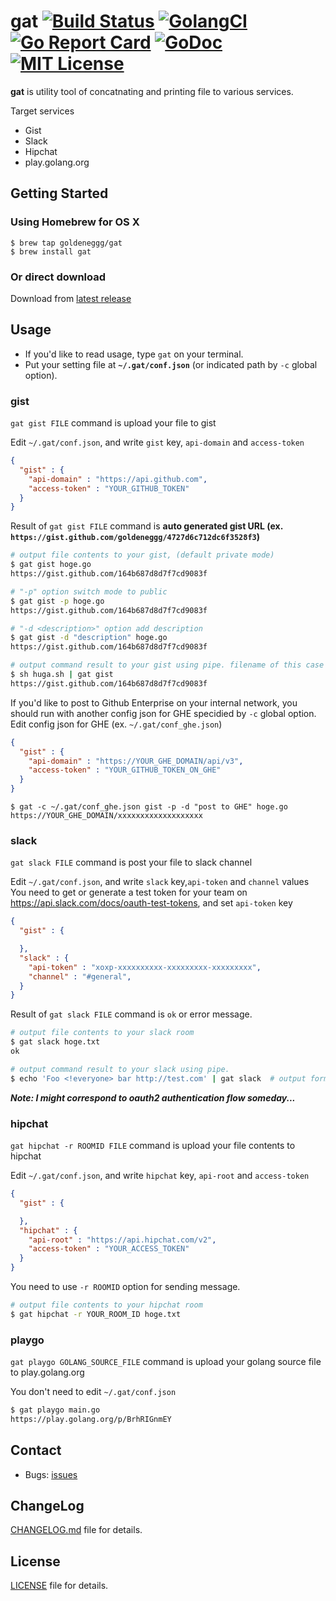 gat [![Build Status](https://travis-ci.org/goldeneggg/gat.svg?branch=master)](https://travis-ci.org/goldeneggg/gat) [![GolangCI](https://golangci.com/badges/github.com/goldeneggg/gat.svg)](https://golangci.com/r/github.com/goldeneggg/gat) [![Go Report Card](https://goreportcard.com/badge/github.com/goldeneggg/gat)](https://goreportcard.com/report/github.com/goldeneggg/gat) [![GoDoc](https://godoc.org/github.com/goldeneggg/gat?status.png)](https://godoc.org/github.com/goldeneggg/gat) [![MIT License](http://img.shields.io/badge/license-MIT-lightgrey.svg)](https://github.com/goldeneggg/gat/blob/master/LICENSE)
==========
__gat__ is utility tool of concatnating and printing file to various services.

Target services
* Gist
* Slack
* Hipchat
* play.golang.org


## Getting Started

### Using Homebrew for OS X

```
$ brew tap goldeneggg/gat
$ brew install gat
```

### Or direct download

Download from [latest release](https://github.com/goldeneggg/lsec2/releases/latest)

## Usage

* If you'd like to read usage, type `gat` on your terminal.
* Put your setting file at __`~/.gat/conf.json`__ (or indicated path by `-c` global option).

### gist
`gat gist FILE` command is upload your file to gist

Edit `~/.gat/conf.json`, and write `gist` key, `api-domain` and `access-token`

```json
{
  "gist" : {
    "api-domain" : "https://api.github.com",
    "access-token" : "YOUR_GITHUB_TOKEN"
  }
}
```

Result of `gat gist FILE` command is __auto generated gist URL (ex. `https://gist.github.com/goldeneggg/4727d6c712dc6f3528f3`)__

```bash
# output file contents to your gist, (default private mode)
$ gat gist hoge.go
https://gist.github.com/164b687d8d7f7cd9083f

# "-p" option switch mode to public
$ gat gist -p hoge.go
https://gist.github.com/164b687d8d7f7cd9083f

# "-d <description>" option add description
$ gat gist -d "description" hoge.go
https://gist.github.com/164b687d8d7f7cd9083f

# output command result to your gist using pipe. filename of this case is "stdin"
$ sh huga.sh | gat gist
https://gist.github.com/164b687d8d7f7cd9083f
```

If you'd like to post to Github Enterprise on your internal network, you should run with another config json for GHE specidied by `-c` global option.
Edit config json for GHE (ex. `~/.gat/conf_ghe.json`)

```json
{
  "gist" : {
    "api-domain" : "https://YOUR_GHE_DOMAIN/api/v3",
    "access-token" : "YOUR_GITHUB_TOKEN_ON_GHE"
  }
}
```

```
$ gat -c ~/.gat/conf_ghe.json gist -p -d "post to GHE" hoge.go
https://YOUR_GHE_DOMAIN/xxxxxxxxxxxxxxxxxxx
```

### slack
`gat slack FILE` command is post your file to slack channel

Edit `~/.gat/conf.json`, and write `slack` key,`api-token` and `channel` values
You need to get or generate a test token for your team on https://api.slack.com/docs/oauth-test-tokens, and set `api-token` key

```json
{
  "gist" : {

  },
  "slack" : {
    "api-token" : "xoxp-xxxxxxxxxx-xxxxxxxxx-xxxxxxxxx",
    "channel" : "#general",
  }
}
```

Result of `gat slack FILE` command is `ok` or error message.

```bash
# output file contents to your slack room
$ gat slack hoge.txt
ok

# output command result to your slack using pipe.
$ echo 'Foo <!everyone> bar http://test.com' | gat slack  # output format is "Foo <!everyone> bar <http://test.com>"
```

___Note: I might correspond to oauth2 authentication flow someday...___

### hipchat
`gat hipchat -r ROOMID FILE` command is upload your file contents to hipchat

Edit `~/.gat/conf.json`, and write `hipchat` key, `api-root` and `access-token`

```json
{
  "gist" : {

  },
  "hipchat" : {
    "api-root" : "https://api.hipchat.com/v2",
    "access-token" : "YOUR_ACCESS_TOKEN"
  }
}
```

You need to use `-r ROOMID` option for sending message.

```bash
# output file contents to your hipchat room
$ gat hipchat -r YOUR_ROOM_ID hoge.txt
```

### playgo
`gat playgo GOLANG_SOURCE_FILE` command is upload your golang source file to play.golang.org

You don't need to edit `~/.gat/conf.json`

```bash
$ gat playgo main.go
https://play.golang.org/p/BrhRIGnmEY
```

## Contact

* Bugs: [issues](https://github.com/goldeneggg/gat/issues)


## ChangeLog
[CHANGELOG.md](CHANGELOG.md) file for details.


## License

[LICENSE](LICENSE) file for details.
